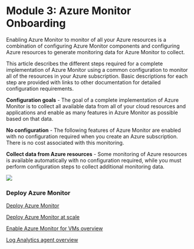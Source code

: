 # Module 3: Azure Monitor Onboarding 

Enabling Azure Monitor to monitor of all your Azure resources is a combination of configuring Azure Monitor components and configuring Azure resources to generate monitoring data for Azure Monitor to collect. 

This article describes the different steps required for a complete implementation of Azure Monitor using a common configuration to monitor all of the resources in your Azure subscription. Basic descriptions for each step are provided with links to other documentation for detailed configuration requirements.

__Configuration goals__ - The goal of a complete implementation of Azure Monitor is to collect all available data from all of your cloud resources and applications and enable as many features in Azure Monitor as possible based on that data.

__No configuration__ - The following features of Azure Monitor are enabled with no configuration required when you create an Azure subscription. There is no cost associated with this monitoring.

__Collect data from Azure resources__ - Some monitoring of Azure resources is available automatically with no configuration required, while you must perform configuration steps to collect additional monitoring data.

<img src ="https://github.com/eshlomo1/Azure-Monitor-Ninja-Training.MD/blob/master/Media/deploy-azure-resources.png">

### Deploy Azure Monitor

[Deploy Azure Monitor](https://docs.microsoft.com/en-us/azure/azure-monitor/deploy)

[Deploy Azure Monitor at scale](https://docs.microsoft.com/en-us/azure/azure-monitor/deploy-scale)

[Enable Azure Monitor for VMs overview](https://docs.microsoft.com/en-us/azure/azure-monitor/insights/vminsights-enable-overview)

[Log Analytics agent overview](https://docs.microsoft.com/en-us/azure/azure-monitor/platform/log-analytics-agent)
